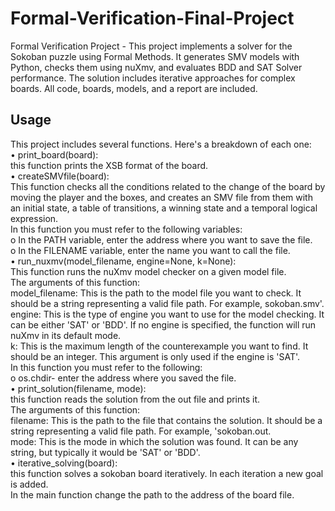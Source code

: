 # Formal-Verification-Final-Project
Formal Verification Project - This project implements a solver for the Sokoban puzzle using Formal Methods. It generates SMV models with Python, checks them using nuXmv, and evaluates BDD and SAT Solver performance. The solution includes iterative approaches for complex boards. All code, boards, models, and a report are included.

## Usage
This project includes several functions. Here's a breakdown of each one:  
•	print_board(board):  
this function prints the XSB format of the board.  
•	createSMVfile(board):  
This function checks all the conditions related to the change of the board by moving the player and the boxes, and creates an SMV file from them with an initial state, a table of transitions, a winning state and a temporal logical expression.  
In this function you must refer to the following variables:  
  o	In the PATH variable, enter the address where you want to save the file.  
  o	In the FILENAME variable, enter the name you want to call the file.  
•	run_nuxmv(model_filename, engine=None, k=None):  
This function runs the nuXmv model checker on a given model file.   
The arguments of this function:   
model_filename: This is the path to the model file you want to check. It should be a string representing a valid file path. For example, sokoban.smv'.  
engine: This is the type of engine you want to use for the model checking. It can be either 'SAT' or 'BDD'. If no engine is specified, the function will run nuXmv in its default mode.  
k: This is the maximum length of the counterexample you want to find. It should be an integer. This argument is only used if the engine is 'SAT'.  
In this function you must refer to the following:  
  o	os.chdir- enter the address where you saved the file.  
•	print_solution(filename, mode):  
this function reads the solution from the out file and prints it.  
The arguments of this function:  
filename: This is the path to the file that contains the solution. It should be a string representing a valid file path. For example, 'sokoban.out.  
mode: This is the mode in which the solution was found. It can be any string, but typically it would be 'SAT' or 'BDD'.  
•	iterative_solving(board):  
this function solves a sokoban board iteratively. In each iteration a new goal is added.     
In the main function change the path to the address of the board file.    
